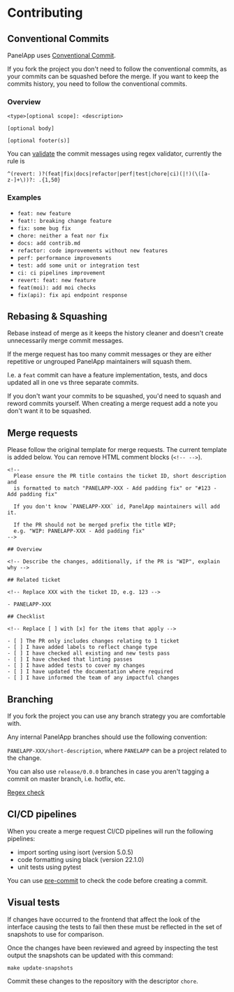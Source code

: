 # Contributing

## Conventional Commits

PanelApp uses [Conventional Commit](https://www.conventionalcommits.org/en/v1.0.0/).

If you fork the project you don't need to follow the conventional commits, as your
commits can be squashed before the merge. If you want to keep the commits history,
you need to follow the conventional commits.

### Overview

```text
<type>[optional scope]: <description>

[optional body]

[optional footer(s)]
```

You can [validate](https://regex101.com/r/cP1SQR/1) the commit messages using regex
validator, currently the rule is

```
^(revert: )?(feat|fix|docs|refactor|perf|test|chore|ci)(|!)(\([a-z-]+\))?: .{1,50}
```

### Examples

- `feat: new feature`
- `feat!: breaking change feature`
- `fix: some bug fix`
- `chore: neither a feat nor fix`
- `docs: add contrib.md`
- `refactor: code improvements without new features`
- `perf: performance improvements`
- `test: add some unit or integration test`
- `ci: ci pipelines improvement`
- `revert: feat: new feature`
- `feat(moi): add moi checks`
- `fix(api): fix api endpoint response`

## Rebasing & Squashing

Rebase instead of merge as it keeps the history cleaner and doesn't create unnecessarily
merge commit messages.

If the merge request has too many commit messages or they are either repetitive or
ungrouped PanelApp maintainers will squash them.

I.e. a `feat` commit can have a feature implementation, tests, and docs updated all in
one vs three separate commits.

If you don't want your commits to be squashed, you'd need to squash and reword commits
yourself. When creating a merge request add a note you don't want it to be squashed.

## Merge requests

Please follow the original template for merge requests. The current template is added below.
You can remove HTML comment blocks (`<!-- -->`).

```text
<!--
  Please ensure the PR title contains the ticket ID, short description and
  is formatted to match "PANELAPP-XXX - Add padding fix" or "#123 - Add padding fix"

  If you don't know `PANELAPP-XXX` id, PanelApp maintainers will add it.

  If the PR should not be merged prefix the title WIP;
  e.g. "WIP: PANELAPP-XXX - Add padding fix"
-->

## Overview

<!-- Describe the changes, additionally, if the PR is "WIP", explain why -->

## Related ticket

<!-- Replace XXX with the ticket ID, e.g. 123 -->

- PANELAPP-XXX

## Checklist

<!-- Replace [ ] with [x] for the items that apply -->

- [ ] The PR only includes changes relating to 1 ticket
- [ ] I have added labels to reflect change type
- [ ] I have checked all existing and new tests pass
- [ ] I have checked that linting passes
- [ ] I have added tests to cover my changes
- [ ] I have updated the documentation where required
- [ ] I have informed the team of any impactful changes
```

## Branching

If you fork the project you can use any branch strategy you are comfortable with.

Any internal PanelApp branches should use the following convention:

`PANELAPP-XXX/short-description`, where `PANELAPP` can be a project related to the
change.

You can also use `release/0.0.0` branches in case you aren't tagging a commit on master
branch, i.e. hotfix, etc.

[Regex check](https://regex101.com/r/ydie9u/1)

## CI/CD pipelines

When you create a merge request CI/CD pipelines will run the following pipelines:

- import sorting using isort (version 5.0.5)
- code formatting using black (version 22.1.0)
- unit tests using pytest

You can use [pre-commit](https://pypi.org/project/pre-commit/) to check the code before
creating a commit.

## Visual tests

If changes have occurred to the frontend that affect the look of the interface causing
the tests to fail then these must be reflected in the set of snapshots to use for
comparison.

Once the changes have been reviewed and agreed by inspecting the test output the snapshots
can be updated with this command:

```
make update-snapshots
```

Commit these changes to the repository with the descriptor `chore`.
